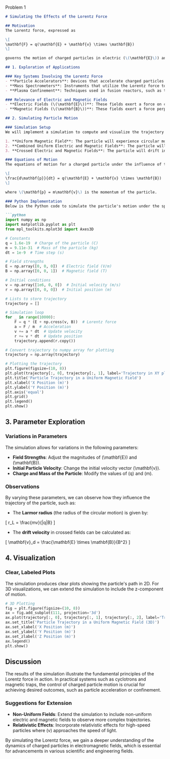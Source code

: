 Problem 1
```markdown
# Simulating the Effects of the Lorentz Force

## Motivation
The Lorentz force, expressed as 

\[
\mathbf{F} = q(\mathbf{E} + \mathbf{v} \times \mathbf{B})
\]

governs the motion of charged particles in electric (\(\mathbf{E}\)) and magnetic (\(\mathbf{B}\)) fields. This force is foundational in various fields such as plasma physics, particle accelerators, and astrophysics. By focusing on simulations, we can explore practical applications and visualize the complex trajectories that arise due to this force.

## 1. Exploration of Applications

### Key Systems Involving the Lorentz Force
- **Particle Accelerators**: Devices that accelerate charged particles using electric and magnetic fields to achieve high speeds for collision experiments.
- **Mass Spectrometers**: Instruments that utilize the Lorentz force to separate ions based on their mass-to-charge ratio.
- **Plasma Confinement**: Techniques used in fusion reactors, such as tokamaks, where magnetic fields confine plasma to achieve nuclear fusion.

### Relevance of Electric and Magnetic Fields
- **Electric Fields (\(\mathbf{E}\))**: These fields exert a force on charged particles, causing them to accelerate in the direction of the field.
- **Magnetic Fields (\(\mathbf{B}\))**: These fields exert a force perpendicular to both the velocity of the particle and the magnetic field direction, resulting in circular or helical motion.

## 2. Simulating Particle Motion

### Simulation Setup
We will implement a simulation to compute and visualize the trajectory of a charged particle under different field configurations:

1. **Uniform Magnetic Field**: The particle will experience circular motion.
2. **Combined Uniform Electric and Magnetic Fields**: The particle will exhibit helical motion.
3. **Crossed Electric and Magnetic Fields**: The particle will drift in a specific direction.

### Equations of Motion
The equations of motion for a charged particle under the influence of the Lorentz force can be expressed as:

\[
\frac{d\mathbf{p}}{dt} = q(\mathbf{E} + \mathbf{v} \times \mathbf{B})
\]

where \(\mathbf{p} = m\mathbf{v}\) is the momentum of the particle.

### Python Implementation
Below is the Python code to simulate the particle's motion under the specified conditions.

```python
import numpy as np
import matplotlib.pyplot as plt
from mpl_toolkits.mplot3d import Axes3D

# Constants
q = 1.6e-19  # Charge of the particle (C)
m = 9.11e-31  # Mass of the particle (kg)
dt = 1e-9  # Time step (s)

# Field strengths
E = np.array([0, 0, 0])  # Electric field (V/m)
B = np.array([0, 0, 1])  # Magnetic field (T)

# Initial conditions
v = np.array([1e6, 0, 0])  # Initial velocity (m/s)
r = np.array([0, 0, 0])  # Initial position (m)

# Lists to store trajectory
trajectory = []

# Simulation loop
for _ in range(10000):
    F = q * (E + np.cross(v, B))  # Lorentz force
    a = F / m  # Acceleration
    v += a * dt  # Update velocity
    r += v * dt  # Update position
    trajectory.append(r.copy())

# Convert trajectory to numpy array for plotting
trajectory = np.array(trajectory)

# Plotting the trajectory
plt.figure(figsize=(10, 8))
plt.plot(trajectory[:, 0], trajectory[:, 1], label='Trajectory in XY plane')
plt.title('Particle Trajectory in a Uniform Magnetic Field')
plt.xlabel('X Position (m)')
plt.ylabel('Y Position (m)')
plt.axis('equal')
plt.grid()
plt.legend()
plt.show()
```

## 3. Parameter Exploration

### Variations in Parameters
The simulation allows for variations in the following parameters:
- **Field Strengths**: Adjust the magnitudes of \(\mathbf{E}\) and \(\mathbf{B}\).
- **Initial Particle Velocity**: Change the initial velocity vector \(\mathbf{v}\).
- **Charge and Mass of the Particle**: Modify the values of \(q\) and \(m\).

### Observations
By varying these parameters, we can observe how they influence the trajectory of the particle, such as:
- The **Larmor radius** (the radius of the circular motion) is given by:

\[
r_L = \frac{mv}{|q|B}
\]

- The **drift velocity** in crossed fields can be calculated as:

\[
\mathbf{v}_d = \frac{\mathbf{E} \times \mathbf{B}}{B^2}
\]

## 4. Visualization

### Clear, Labeled Plots
The simulation produces clear plots showing the particle's path in 2D. For 3D visualizations, we can extend the simulation to include the z-component of motion.

```python
# 3D Plotting
fig = plt.figure(figsize=(10, 8))
ax = fig.add_subplot(111, projection='3d')
ax.plot(trajectory[:, 0], trajectory[:, 1], trajectory[:, 2], label='Trajectory in 3D')
ax.set_title('Particle Trajectory in a Uniform Magnetic Field (3D)')
ax.set_xlabel('X Position (m)')
ax.set_ylabel('Y Position (m)')
ax.set_zlabel('Z Position (m)')
ax.legend()
plt.show()
```

## Discussion
The results of the simulation illustrate the fundamental principles of the Lorentz force in action. In practical systems such as cyclotrons and magnetic traps, the control of charged particle motion is crucial for achieving desired outcomes, such as particle acceleration or confinement.

### Suggestions for Extension
- **Non-Uniform Fields**: Extend the simulation to include non-uniform electric and magnetic fields to observe more complex trajectories.
- **Relativistic Effects**: Incorporate relativistic effects for high-speed particles where \(v\) approaches the speed of light.

By simulating the Lorentz force, we gain a deeper understanding of the dynamics of charged particles in electromagnetic fields, which is essential for advancements in various scientific and engineering fields.